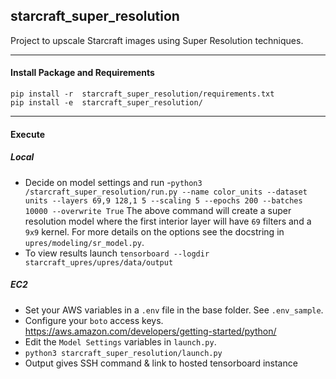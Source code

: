 ## starcraft_super_resolution
Project to upscale Starcraft images using Super Resolution techniques.


---
#### Install Package and Requirements
```
pip install -r  starcraft_super_resolution/requirements.txt
pip install -e  starcraft_super_resolution/
```

---
#### Execute

##### Local  
- Decide on model settings and run
-`python3 /starcraft_super_resolution/run.py --name color_units --dataset units --layers 69,9 128,1 5 --scaling 5 --epochs 200 --batches 10000 --overwrite True`
  The above command will create a super resolution model where the first interior layer will have `69` filters and a `9x9` kernel.  For more details on the options see the docstring in `upres/modeling/sr_model.py`.
- To view results launch `tensorboard --logdir starcraft_upres/upres/data/output`

##### EC2  
- Set your AWS variables in a `.env` file in the base folder.  See `.env_sample`.
- Configure your `boto` access keys.  https://aws.amazon.com/developers/getting-started/python/
- Edit the `Model Settings` variables in `launch.py`.
- `python3 starcraft_super_resolution/launch.py`
- Output gives SSH command & link to hosted tensorboard instance

